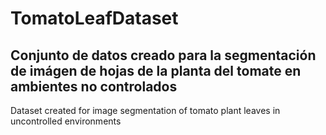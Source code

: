 # TomatoLeafDataset

Conjunto de datos creado para la segmentación de imágen de hojas de la planta del tomate en ambientes no controlados
---------------------------------------------------------------------------------------------------------------------
Dataset created for image segmentation of tomato plant leaves in uncontrolled environments
